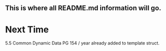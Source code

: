 ## This is where all README.md information will go.

# Next Time 
5.5 Common Dynamic Data
PG 154 / year already added to
template struct.